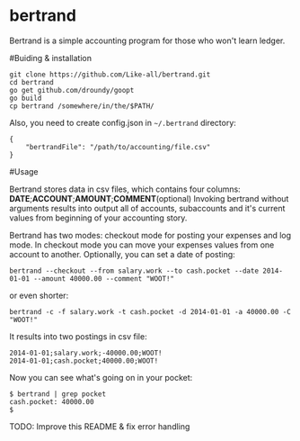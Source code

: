 bertrand
========

Bertrand is a simple accounting program for those who won't learn ledger.

#Buiding & installation

    git clone https://github.com/Like-all/bertrand.git
    cd bertrand
    go get github.com/droundy/goopt
    go build
    cp bertrand /somewhere/in/the/$PATH/

Also, you need to create config.json in `~/.bertrand` directory:

    {
        "bertrandFile": "/path/to/accounting/file.csv"
    }

#Usage

Bertrand stores data in csv files, which contains four columns: **DATE**;**ACCOUNT**;**AMOUNT**;**COMMENT**(optional)
Invoking bertrand without arguments results into output all of accounts, subaccounts and it's current values from beginning of your accounting story.

Bertrand has two modes: checkout mode for posting your expenses and log mode.
In checkout mode you can move your expenses values from one account to another. Optionally, you can set a date of posting:

    bertrand --checkout --from salary.work --to cash.pocket --date 2014-01-01 --amount 40000.00 --comment "WOOT!"

or even shorter:

    bertrand -c -f salary.work -t cash.pocket -d 2014-01-01 -a 40000.00 -C "WOOT!"

It results into two postings in csv file:

    2014-01-01;salary.work;-40000.00;WOOT!
    2014-01-01;cash.pocket;40000.00;WOOT!

Now you can see what's going on in your pocket:

    $ bertrand | grep pocket
    cash.pocket: 40000.00
    $

TODO: Improve this README & fix error handling
